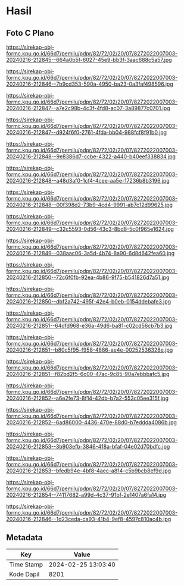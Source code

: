# Hasil

## Foto C Plano

https://sirekap-obj-formc.kpu.go.id/66d7/pemilu/pdpr/82/72/02/20/07/8272022007003-20240216-212845--664a0b5f-6027-45e9-bb3f-3aac688c5a57.jpg

https://sirekap-obj-formc.kpu.go.id/66d7/pemilu/pdpr/82/72/02/20/07/8272022007003-20240216-212846--7b9cd353-590a-4950-ba23-0a3faf498596.jpg

https://sirekap-obj-formc.kpu.go.id/66d7/pemilu/pdpr/82/72/02/20/07/8272022007003-20240216-212847--a7e2c98b-4c3f-4fd8-ac07-3a89877c0701.jpg

https://sirekap-obj-formc.kpu.go.id/66d7/pemilu/pdpr/82/72/02/20/07/8272022007003-20240216-212847--d924f6f0-2761-4fda-bb04-988fcf8f91b0.jpg

https://sirekap-obj-formc.kpu.go.id/66d7/pemilu/pdpr/82/72/02/20/07/8272022007003-20240216-212848--9e8386d7-ccbe-4322-a440-b40eef338834.jpg

https://sirekap-obj-formc.kpu.go.id/66d7/pemilu/pdpr/82/72/02/20/07/8272022007003-20240216-212848--a48d3af0-1cf4-4cee-aa5e-17236b8b3196.jpg

https://sirekap-obj-formc.kpu.go.id/66d7/pemilu/pdpr/82/72/02/20/07/8272022007003-20240216-212848--00f398d2-73b9-4cd4-9991-ab7c12d99625.jpg

https://sirekap-obj-formc.kpu.go.id/66d7/pemilu/pdpr/82/72/02/20/07/8272022007003-20240216-212849--c32c5593-0d56-43c3-8bd8-5c0f965e1624.jpg

https://sirekap-obj-formc.kpu.go.id/66d7/pemilu/pdpr/82/72/02/20/07/8272022007003-20240216-212849--038aac06-3a5d-4b74-8a90-6d8d642fea60.jpg

https://sirekap-obj-formc.kpu.go.id/66d7/pemilu/pdpr/82/72/02/20/07/8272022007003-20240216-212850--72c6f0fb-92ea-4b86-9f75-b541826d7a51.jpg

https://sirekap-obj-formc.kpu.go.id/66d7/pemilu/pdpr/82/72/02/20/07/8272022007003-20240216-212850--dbf2a742-495f-42e4-b0eb-0154ddebafe3.jpg

https://sirekap-obj-formc.kpu.go.id/66d7/pemilu/pdpr/82/72/02/20/07/8272022007003-20240216-212851--64dfd968-e36a-49d6-ba81-c02cd56cb7b3.jpg

https://sirekap-obj-formc.kpu.go.id/66d7/pemilu/pdpr/82/72/02/20/07/8272022007003-20240216-212851--b80c5f95-f958-4886-ae4e-00252536328e.jpg

https://sirekap-obj-formc.kpu.go.id/66d7/pemilu/pdpr/82/72/02/20/07/8272022007003-20240216-212851--f82bd2f5-6c00-47ac-9c85-90a7ebbbafc5.jpg

https://sirekap-obj-formc.kpu.go.id/66d7/pemilu/pdpr/82/72/02/20/07/8272022007003-20240216-212852--a6e2fe73-8f14-42db-b7a2-553c05ee315f.jpg

https://sirekap-obj-formc.kpu.go.id/66d7/pemilu/pdpr/82/72/02/20/07/8272022007003-20240216-212852--6ad86000-4436-470e-88d0-b7eddda4086b.jpg

https://sirekap-obj-formc.kpu.go.id/66d7/pemilu/pdpr/82/72/02/20/07/8272022007003-20240216-212853--3b903efb-3846-418a-bfaf-04e02d70bdfc.jpg

https://sirekap-obj-formc.kpu.go.id/66d7/pemilu/pdpr/82/72/02/20/07/8272022007003-20240216-212853--bfedb94e-4bf8-4aec-a814-c5b9bcb8ef9d.jpg

https://sirekap-obj-formc.kpu.go.id/66d7/pemilu/pdpr/82/72/02/20/07/8272022007003-20240216-212854--74117682-a99d-4c37-91bf-2e1407a6fa14.jpg

https://sirekap-obj-formc.kpu.go.id/66d7/pemilu/pdpr/82/72/02/20/07/8272022007003-20240216-212846--1d23ceda-ca93-41b4-9ef8-4597c810ac4b.jpg


## Metadata

| Key        | Value               |
| ---------- | ------------------- |
| Time Stamp | 2024-02-25 13:03:40 |
| Kode Dapil | 8201                |



